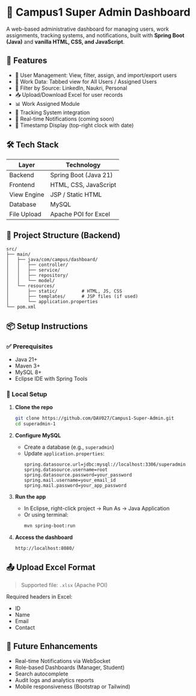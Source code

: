 


# 🏫 Campus1 Super Admin Dashboard

A web-based administrative dashboard for managing users, work assignments, tracking systems, and notifications, built with **Spring Boot (Java)** and **vanilla HTML, CSS, and JavaScript**.


## 🚀 Features

- 👥 User Management: View, filter, assign, and import/export users
- 📄 Work Data: Tabbed view for All Users / Assigned Users
- 🔎 Filter by Source: LinkedIn, Naukri, Personal
- 📥 Upload/Download Excel for user records
- 📊 Work Assigned Module
- 📍 Tracking System integration
- 🔔 Real-time Notifications (coming soon)
- 📅 Timestamp Display (top-right clock with date)




## 🛠️ Tech Stack

| Layer          |  Technology                      |
|----------------|----------------------------------|
| Backend        | Spring Boot (Java 21)            |
| Frontend       | HTML, CSS, JavaScript            |
| View Engine    | JSP / Static HTML                |
| Database       | MySQL                            |
| File Upload    | Apache POI for Excel             |



## 📁 Project Structure (Backend)

```
src/
├── main/
│   ├── java/com/campus/dashboard/
│   │   ├── controller/
│   │   ├── service/
│   │   ├── repository/
│   │   └── model/
│   └── resources/
│       ├── static/         # HTML, JS, CSS
│       ├── templates/      # JSP files (if used)
│       └── application.properties
└── pom.xml
```



## 📦 Setup Instructions

### ✅ Prerequisites

- Java 21+
- Maven 3+
- MySQL 8+
- Eclipse IDE with Spring Tools



### 🔧 Local Setup

1. **Clone the repo**
   ```bash
   git clone https://github.com/DAV027/Campus1-Super-Admin.git
   cd superadmin-1
   ```

2. **Configure MySQL**
   - Create a database (e.g., `superadmin`)
   - Update `application.properties`:
     ```
     spring.datasource.url=jdbc:mysql://localhost:3306/superadmin
     spring.datasource.username=root
     spring.datasource.password=your_password
     spring.mail.username=your_email_id
     spring.mail.password=your_app_password
     ```

3. **Run the app**
   - In Eclipse, right-click project → Run As → Java Application
   - Or using terminal:
     ```bash
     mvn spring-boot:run
     ```

4. **Access the dashboard**
   ```
   http://localhost:8080/
   ```



## 📤 Upload Excel Format

> Supported file: `.xlsx` (Apache POI)

Required headers in Excel:
- ID
- Name
- Email
- Contact



## 🧩 Future Enhancements

- Real-time Notifications via WebSocket
- Role-based Dashboards (Manager, Student)
- Search autocomplete
- Audit logs and analytics reports
- Mobile responsiveness (Bootstrap or Tailwind)


